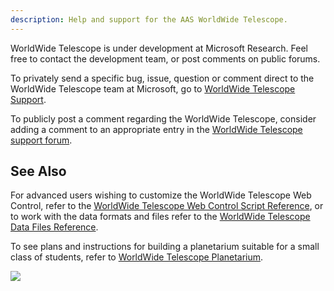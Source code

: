 ```yaml
---
description: Help and support for the AAS WorldWide Telescope.
---
```


WorldWide Telescope is under development at Microsoft Research. Feel free to
contact the development team, or post comments on public forums.

To privately send a specific bug, issue, question or comment direct to the
WorldWide Telescope team at Microsoft, go to
[WorldWide Telescope Support](/Support/IssuesAndBugs).

To publicly post a comment regarding the WorldWide Telescope, consider adding
a comment to an appropriate entry in the
[WorldWide Telescope support forum](http://forums.worldwidetelescope.org/).


## See Also

For advanced users wishing to customize the WorldWide Telescope Web Control,
refer to the
[WorldWide Telescope Web Control Script Reference](http://www.worldwidetelescope.org/docs/WorldWideTelescopeWebControlScriptReference.html),
or to work with the data formats and files refer to the
[WorldWide Telescope Data Files Reference](http://www.worldwidetelescope.org/docs/WorldWideTelescopeDataFilesReference.html).

To see plans and instructions for building a planetarium suitable for a small
class of students, refer to
[WorldWide Telescope Planetarium](http://www.worldwidetelescope.org/docs/WorldWideTelescopePlanetarium.html).

![](planetariumimages/FinishedFour.jpg)
